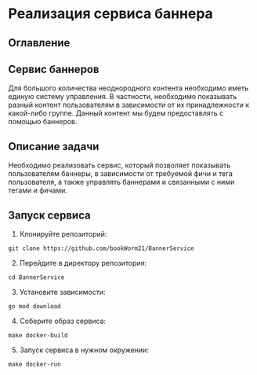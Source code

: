 # Реализация сервиса баннера
## Оглавление

## Сервис баннеров

Для большого количества неоднородного контента необходимо иметь единую систему управления. В
частности, необходимо показывать разный контент пользователям в зависимости от их принадлежности к какой-либо группе.
Данный контент мы будем предоставлять с помощью баннеров.

## Описание задачи
Необходимо реализовать сервис, который позволяет показывать пользователям баннеры, в зависимости от требуемой фичи и
тега пользователя, а также управлять баннерами и связанными с ними тегами и фичами.

## Запуск сервиса
1. Клонируйте репозиторий:
````
git clone https://github.com/bookWorm21/BannerService
````
2. Перейдите в директору репозитория:
````
cd BannerService
````
3. Установите зависимости:
````
go mod download
````
4. Соберите образ сервиса:
````
make docker-build
````
5. Запуск сервиса в нужном окружении:
````
make docker-run
````
